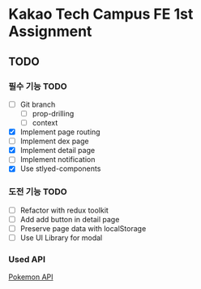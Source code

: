 # Kakao Tech Campus FE 1st Assignment

## TODO

### 필수 기능 TODO

- [ ] Git branch
  - [ ] prop-drilling
  - [ ] context
- [x] Implement page routing
- [ ] Implement dex page
- [x] Implement detail page
- [ ] Implement notification
- [x] Use stlyed-components

### 도전 기능 TODO

- [ ] Refactor with redux toolkit
- [ ] Add add button in detail page
- [ ] Preserve page data with localStorage
- [ ] Use UI Library for modal

### Used API

[Pokemon API](https://pokeapi.co/)
